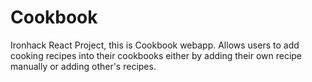 # Cookbook
Ironhack React Project, this is Cookbook webapp.  Allows users to add cooking recipes into their cookbooks either by adding their own recipe manually or adding other's recipes.
